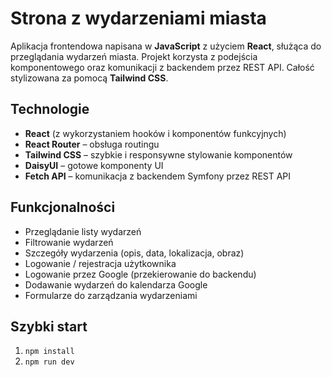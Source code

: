 # Strona z wydarzeniami miasta

Aplikacja frontendowa napisana w **JavaScript** z użyciem **React**, służąca do przeglądania wydarzeń miasta. Projekt korzysta z podejścia komponentowego oraz komunikacji z backendem przez REST API. Całość stylizowana za pomocą **Tailwind CSS**.

## Technologie
- **React** (z wykorzystaniem hooków i komponentów funkcyjnych)
- **React Router** – obsługa routingu
- **Tailwind CSS** – szybkie i responsywne stylowanie komponentów
- **DaisyUI** – gotowe komponenty UI
- **Fetch API** – komunikacja z backendem Symfony przez REST API

## Funkcjonalności
- Przeglądanie listy wydarzeń
- Filtrowanie wydarzeń
- Szczegóły wydarzenia (opis, data, lokalizacja, obraz)
- Logowanie / rejestracja użytkownika
- Logowanie przez Google (przekierowanie do backendu)
- Dodawanie wydarzeń do kalendarza Google
- Formularze do zarządzania wydarzeniami

## Szybki start
1. `npm install`
2. `npm run dev`
